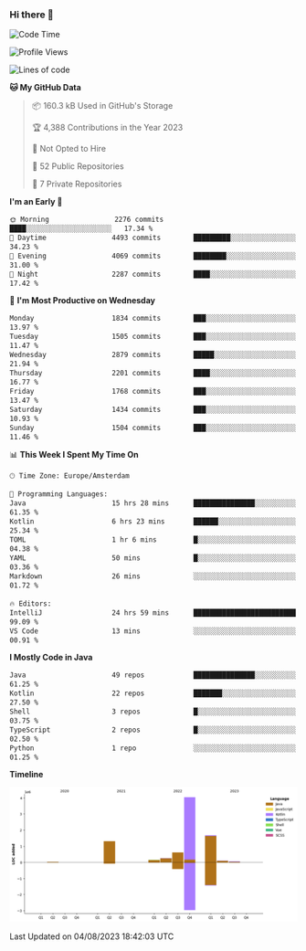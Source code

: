 ### Hi there 👋


<!--START_SECTION:waka-->
![Code Time](http://img.shields.io/badge/Code%20Time-3%2C459%20hrs%2056%20mins-blue)

![Profile Views](http://img.shields.io/badge/Profile%20Views-20-blue)

![Lines of code](https://img.shields.io/badge/From%20Hello%20World%20I%27ve%20Written-8.2%20million%20lines%20of%20code-blue)

**🐱 My GitHub Data** 

> 📦 160.3 kB Used in GitHub's Storage 
 > 
> 🏆 4,388 Contributions in the Year 2023
 > 
> 🚫 Not Opted to Hire
 > 
> 📜 52 Public Repositories 
 > 
> 🔑 7 Private Repositories 
 > 
**I'm an Early 🐤** 

```text
🌞 Morning                2276 commits        ████░░░░░░░░░░░░░░░░░░░░░   17.34 % 
🌆 Daytime                4493 commits        █████████░░░░░░░░░░░░░░░░   34.23 % 
🌃 Evening                4069 commits        ████████░░░░░░░░░░░░░░░░░   31.00 % 
🌙 Night                  2287 commits        ████░░░░░░░░░░░░░░░░░░░░░   17.42 % 
```
📅 **I'm Most Productive on Wednesday** 

```text
Monday                   1834 commits        ███░░░░░░░░░░░░░░░░░░░░░░   13.97 % 
Tuesday                  1505 commits        ███░░░░░░░░░░░░░░░░░░░░░░   11.47 % 
Wednesday                2879 commits        █████░░░░░░░░░░░░░░░░░░░░   21.94 % 
Thursday                 2201 commits        ████░░░░░░░░░░░░░░░░░░░░░   16.77 % 
Friday                   1768 commits        ███░░░░░░░░░░░░░░░░░░░░░░   13.47 % 
Saturday                 1434 commits        ███░░░░░░░░░░░░░░░░░░░░░░   10.93 % 
Sunday                   1504 commits        ███░░░░░░░░░░░░░░░░░░░░░░   11.46 % 
```


📊 **This Week I Spent My Time On** 

```text
🕑︎ Time Zone: Europe/Amsterdam

💬 Programming Languages: 
Java                     15 hrs 28 mins      ███████████████░░░░░░░░░░   61.35 % 
Kotlin                   6 hrs 23 mins       ██████░░░░░░░░░░░░░░░░░░░   25.34 % 
TOML                     1 hr 6 mins         █░░░░░░░░░░░░░░░░░░░░░░░░   04.38 % 
YAML                     50 mins             █░░░░░░░░░░░░░░░░░░░░░░░░   03.36 % 
Markdown                 26 mins             ░░░░░░░░░░░░░░░░░░░░░░░░░   01.72 % 

🔥 Editors: 
IntelliJ                 24 hrs 59 mins      █████████████████████████   99.09 % 
VS Code                  13 mins             ░░░░░░░░░░░░░░░░░░░░░░░░░   00.91 % 
```

**I Mostly Code in Java** 

```text
Java                     49 repos            ███████████████░░░░░░░░░░   61.25 % 
Kotlin                   22 repos            ███████░░░░░░░░░░░░░░░░░░   27.50 % 
Shell                    3 repos             █░░░░░░░░░░░░░░░░░░░░░░░░   03.75 % 
TypeScript               2 repos             █░░░░░░░░░░░░░░░░░░░░░░░░   02.50 % 
Python                   1 repo              ░░░░░░░░░░░░░░░░░░░░░░░░░   01.25 % 
```



**Timeline**

![Lines of Code chart](https://raw.githubusercontent.com/powercasgamer/powercasgamer/master/assets/bar_graph.png)


 Last Updated on 04/08/2023 18:42:03 UTC
<!--END_SECTION:waka-->
